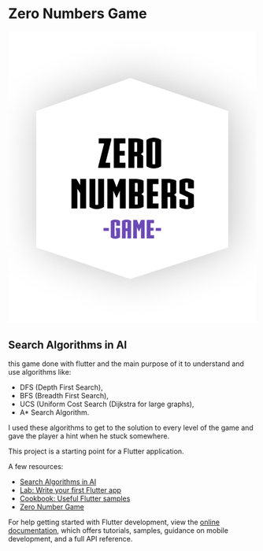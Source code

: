 # Zero Numbers Game

![cove](https://github.com/HamzaAlmahrous/zero-numbers-game/blob/master/android/app/src/main/res/drawable/logo.png)

## Search Algorithms in AI

this game done with flutter and the main purpose of it to understand and use algorithms like:

- DFS (Depth First Search),
- BFS (Breadth First Search),
- UCS (Uniform Cost Search (Dijkstra for large graphs),
- A* Search Algorithm.
  
I used these algorithms to get to the solution to every level of the game and gave the player a hint when he stuck somewhere.

This project is a starting point for a Flutter application.

A few resources:

- [Search Algorithms in AI](https://www.geeksforgeeks.org/search-algorithms-in-ai/?ref=lbp)
- [Lab: Write your first Flutter app](https://docs.flutter.dev/get-started/codelab)
- [Cookbook: Useful Flutter samples](https://docs.flutter.dev/cookbook)
- [Zero Number Game](https://www.mathplayground.com/logic_zero_numbers.html)

For help getting started with Flutter development, view the
[online documentation](https://docs.flutter.dev/), which offers tutorials,
samples, guidance on mobile development, and a full API reference.
